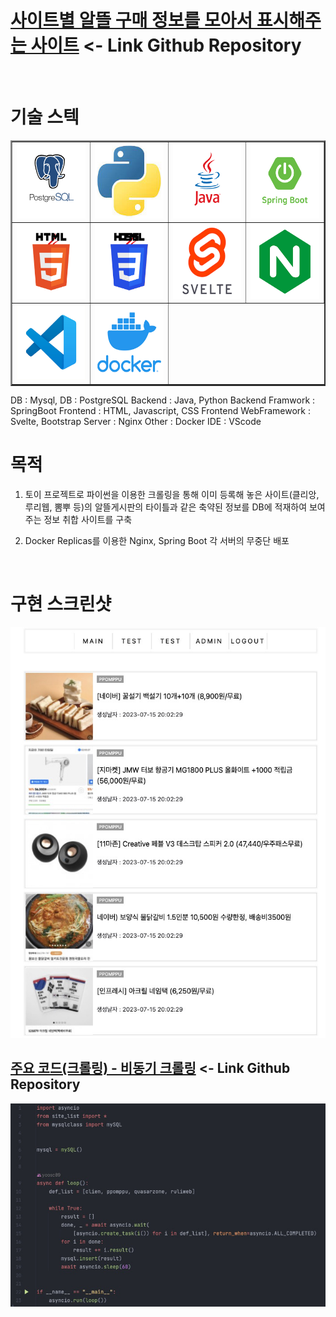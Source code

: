 # [사이트별 알뜰 구매 정보를 모아서 표시해주는 사이트](https://github.com/yoosc89/web-svlete-alttuel) <- Link Github Repository

<br>

# 기술 스텍

<table border=2>
   <tr>
      <td><img src="/Resource/Logo/postgresql.jpg" width=120 height=120></td>
      <td><img src="/Resource/Logo/python.jpg" width=120 height=120></td>
      <td><img src="/Resource/Logo/java.jpg" width=120 height=120></td>
      <td><img src="/Resource/Logo/springboot.jpg" width=120 height=120></td>
   </tr>
   <tr>
      <td><img src="/Resource/Logo/html.jpg" width=120 height=120></td>
      <td><img src="/Resource/Logo/css.jpg" width=120 height=120></td>
      <td><img src="/Resource/Logo/svetle.jpg" width=120 height=120></td>
      <td><img src="/Resource/Logo/nginx.jpg" width=120 height=120></td>
   </tr>
   <tr>
      <td><img src="/Resource/Logo/vscode.jpg" width=120 height=120></td>
      <td><img src="/Resource/Logo/docker.jpg" width=120 height=120></td>
   </tr>
</table>
DB : Mysql,
DB : PostgreSQL  
Backend : Java, Python  
Backend Framwork : SpringBoot  
Frontend : HTML, Javascript, CSS  
Frontend WebFramework : Svelte, Bootstrap  
Server : Nginx  
Other : Docker
IDE : VScode  

<br>

# 목적
1. 토이 프로젝트로 파이썬을 이용한 크롤링을 통해 이미 등록해 놓은 사이트(클리앙, 루리웹, 뽐뿌 등)의 알뜰게시판의 타이틀과 같은 축약된 정보를 DB에 적재하여 보여주는 정보 취합 사이트를 구축

2. Docker Replicas를 이용한 Nginx, Spring Boot 각 서버의 무중단 배포

<br>

# 구현 스크린샷
![](images/01.jpg)



## [주요 코드(크롤링) - 비동기 크롤링](https://github.com/yoosc89/web-svlete-alttuel/blob/master/crawlling/start.py) <- Link Github Repository
![](images/02.jpg)
 
 
 
